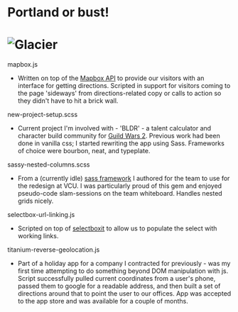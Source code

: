 # Portland or bust!
![Glacier](http://f.cl.ly/items/0i1G0y2d112A2Q2Y232s/Screen%20Shot%202013-10-11%20at%208.55.25%20PM.png)
============================================

mapbox.js
- Written on top of the [Mapbox API](https://www.mapbox.com/) to provide our visitors with an interface for getting directions. Scripted in support for visitors coming to the page 'sideways' from directions-related copy or calls to action so they didn't have to hit a brick wall. 

new-project-setup.scss
- Current project I'm involved with - 'BLDR' - a talent calculator and character build community for [Guild Wars 2](https://www.guildwars2.com/en/). Previous work had been done in vanilla css; I started rewriting the app using Sass. Frameworks of choice were bourbon, neat, and typeplate.

sassy-nested-columns.scss
- From a (currently idle) [sass framework](http://github.com/vculibraries/glacier) I authored for the team to use for the redesign at VCU. I was particularly proud of this gem and enjoyed pseudo-code slam-sessions on the team whiteboard. Handles nested grids nicely.

selectbox-url-linking.js
- Scripted on top of [selectboxit](http://gregfranko.com/jquery.selectBoxIt.js/) to allow us to populate the select with working links. 

titanium-reverse-geolocation.js
- Part of a holiday app for a company I contracted for previously - was my first time attempting to do something beyond DOM manipulation with js. Script successfully pulled current coordinates from a user's phone, passed them to google for a readable address, and then built a set of directions around that to point the user to our offices. App was accepted to the app store and was available for a couple of months.
